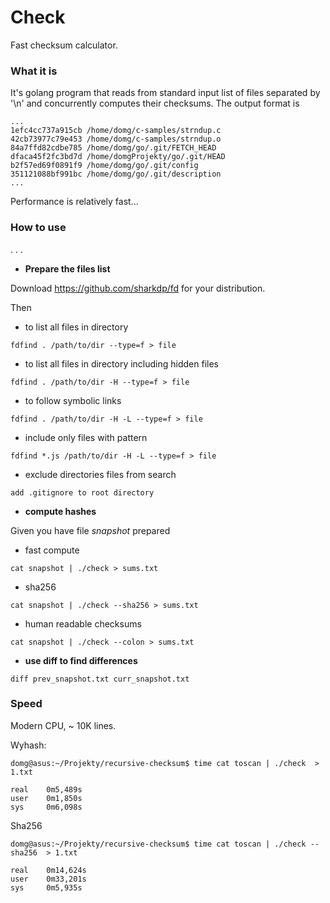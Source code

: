 
# Check

Fast checksum calculator.


### What it is

It's golang program that reads from standard input list of files separated by '\n' and concurrently computes their checksums. The output
format is

```
...
1efc4cc737a915cb /home/domg/c-samples/strndup.c
42cb73977c79e453 /home/domg/c-samples/strndup.o
84a7ffd82cdbe785 /home/domg/go/.git/FETCH_HEAD
dfaca45f2fc3bd7d /home/domgProjekty/go/.git/HEAD
b2f57ed69f0891f9 /home/domg/go/.git/config
351121088bf991bc /home/domg/go/.git/description
...
```
Performance is relatively fast...

### How to use
. . . 

* **Prepare the files list**

Download https://github.com/sharkdp/fd for your distribution.

Then 

* to list all files in directory

```
fdfind . /path/to/dir --type=f > file
```
* to list all files in directory including hidden files

```
fdfind . /path/to/dir -H --type=f > file
```

* to follow symbolic links

```
fdfind . /path/to/dir -H -L --type=f > file
```

* include only files with pattern

```
fdfind *.js /path/to/dir -H -L --type=f > file
```

* exclude directories files from search

```
add .gitignore to root directory
```

* **compute hashes**

Given you have file *snapshot* prepared

* fast compute

```
cat snapshot | ./check > sums.txt
```

* sha256

```
cat snapshot | ./check --sha256 > sums.txt
```

* human readable checksums

```
cat snapshot | ./check --colon > sums.txt
```


* **use diff to find differences**

```
diff prev_snapshot.txt curr_snapshot.txt
```

### Speed

Modern CPU, ~ 10K lines.


Wyhash:
```
domg@asus:~/Projekty/recursive-checksum$ time cat toscan | ./check  > 1.txt

real    0m5,489s
user    0m1,850s
sys     0m6,098s
```

Sha256
```
domg@asus:~/Projekty/recursive-checksum$ time cat toscan | ./check --sha256  > 1.txt

real    0m14,624s
user    0m33,201s
sys     0m5,935s
```